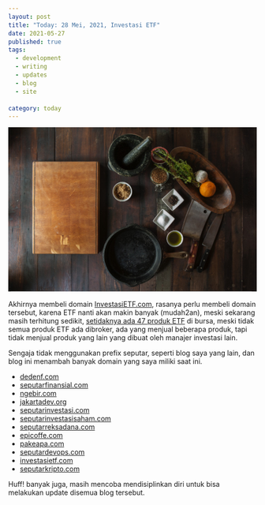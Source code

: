 ```yaml
---
layout: post
title: "Today: 28 Mei, 2021, Investasi ETF"
date: 2021-05-27
published: true
tags:
  - development
  - writing
  - updates
  - blog
  - site

category: today
---
```


![](/images/posts/todd-quackenbush-x5SRhkFajrA-unsplash.jpg)

Akhirnya membeli domain [InvestasiETF.com](https://investasietf.com/), rasanya perlu membeli domain tersebut, karena ETF nanti akan makin banyak (mudah2an), meski sekarang masih terhitung sedikit, [setidaknya ada 47 produk ETF](https://www.idx.co.id/produk/exchange-traded-fund-etf/) di bursa, meski tidak semua produk ETF ada dibroker, ada yang menjual beberapa produk, tapi tidak menjual produk yang lain yang dibuat oleh manajer investasi lain.

Sengaja tidak menggunakan prefix seputar, seperti blog saya yang lain, dan blog ini menambah banyak domain yang saya miliki saat ini.

- [dedenf.com](https://dedenf.com)
- [seputarfinansial.com](https://seputarfinansial.com)
- [ngebir.com](https://ngebir.com)
- [jakartadev.org](https://jakartadev.org)
- [seputarinvestasi.com](https://seputarinvestasi.com)
- [seputarinvestasisaham.com](https://seputarinvestasisaham.com)
- [seputarreksadana.com](https://seputarreksadana.com)
- [epicoffe.com](https://epicoffee.com)
- [pakeapa.com](https://pakeapa.com)
- [seputardevops.com](https://seputardevops.com)
- [investasietf.com](https://investasietf.com)
- [seputarkripto.com](https://seputarkripto.com)

Huff! banyak juga, masih mencoba mendisiplinkan diri untuk bisa melakukan update disemua blog tersebut.